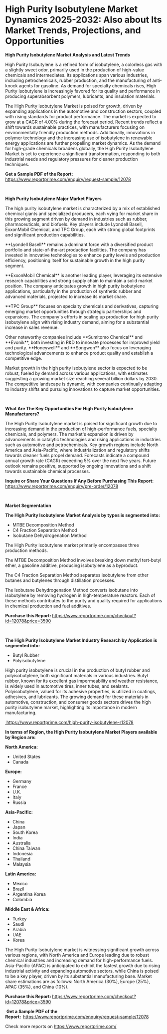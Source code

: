 <p><h1>High Purity Isobutylene Market Dynamics 2025-2032: Also about Its Market Trends, Projections, and Opportunities</h1></p><p><strong>High Purity Isobutylene Market Analysis and Latest Trends</strong></p>
<p><p>High Purity Isobutylene is a refined form of isobutylene, a colorless gas with a slightly sweet odor, primarily used in the production of high-value chemicals and intermediates. Its applications span various industries, including petrochemicals, rubber production, and the manufacturing of anti-knock agents for gasoline. As demand for specialty chemicals rises, High Purity Isobutylene is increasingly favored for its quality and performance in producing superabsorbent polymers, lubricants, and insulation materials.</p><p>The High Purity Isobutylene Market is poised for growth, driven by expanding applications in the automotive and construction sectors, coupled with rising standards for product performance. The market is expected to grow at a CAGR of 4.00% during the forecast period. Recent trends reflect a shift towards sustainable practices, with manufacturers focusing on environmentally friendly production methods. Additionally, innovations in polymer technology and the increasing use of isobutylene in renewable energy applications are further propelling market dynamics. As the demand for high-grade chemicals broadens globally, the High Purity Isobutylene Market is set to experience a significant transformation, responding to both industrial needs and regulatory pressures for cleaner production techniques.</p></p>
<p><strong>Get a Sample PDF of the Report:&nbsp;</strong> <a href="https://www.reportprime.com/enquiry/request-sample/12078?utm_campaign=2289&utm_medium=2&utm_source=Github&utm_content=ia&utm_term=17032025&utm_id=high-purity-isobutylene">https://www.reportprime.com/enquiry/request-sample/12078</a></p>
<p>&nbsp;</p>
<p><strong>High Purity Isobutylene Major Market Players</strong></p>
<p><p>The high purity isobutylene market is characterized by a mix of established chemical giants and specialized producers, each vying for market share in this growing segment driven by demand in industries such as rubber, pharmaceuticals, and biofuels. Key players include Lyondell Basell, ExxonMobil Chemical, and TPC Group, each with strong global footprints and significant production capabilities.</p><p>**Lyondell Basell** remains a dominant force with a diversified product portfolio and state-of-the-art production facilities. The company has invested in innovative technologies to enhance purity levels and production efficiency, positioning itself for sustainable growth in the high purity segment.</p><p>**ExxonMobil Chemical** is another leading player, leveraging its extensive research capabilities and strong supply chain to maintain a solid market position. The company anticipates growth in high purity isobutylene applications, particularly in the production of synthetic rubber and advanced materials, projected to increase its market share.</p><p>**TPC Group** focuses on specialty chemicals and derivatives, capturing emerging market opportunities through strategic partnerships and expansions. The company's efforts in scaling up production for high purity isobutylene align with rising industry demand, aiming for a substantial increase in sales revenue.</p><p>Other noteworthy companies include **Sumitomo Chemical** and **Evonik**, both investing in R&D to innovate processes for improved yield and purity. **Honeywell** and **Songwon** also focus on leveraging technological advancements to enhance product quality and establish a competitive edge.</p><p>Market growth in the high purity isobutylene sector is expected to be robust, fueled by demand across various applications, with estimates suggesting a growing market size reaching several billion dollars by 2030. The competitive landscape is dynamic, with companies continually adapting to industry shifts and pursuing innovations to capture market opportunities.</p></p>
<p>&nbsp;</p>
<p><strong>What Are The Key Opportunities For High Purity Isobutylene Manufacturers?</strong></p>
<p><p>The High Purity Isobutylene market is poised for significant growth due to increasing demand in the production of high-performance fuels, specialty chemicals, and polymers. The market's expansion is driven by advancements in catalytic technologies and rising applications in industries such as automotive and petrochemicals. Key growth regions include North America and Asia-Pacific, where industrialization and regulatory shifts towards cleaner fuels propel demand. Forecasts indicate a compound annual growth rate (CAGR) exceeding 5% over the next five years. Future outlook remains positive, supported by ongoing innovations and a shift towards sustainable chemical processes.</p></p>
<p><strong>Inquire or Share Your Questions If Any Before Purchasing This Report:</strong> <a href="https://www.reportprime.com/enquiry/pre-order/12078?utm_campaign=2289&utm_medium=2&utm_source=Github&utm_content=ia&utm_term=17032025&utm_id=high-purity-isobutylene">https://www.reportprime.com/enquiry/pre-order/12078</a></p>
<p>&nbsp;</p>
<p><strong>Market Segmentation</strong></p>
<p><strong>The High Purity Isobutylene Market Analysis by types is segmented into:</strong></p>
<p><ul><li>MTBE Decomposition Method</li><li>C4 Fraction Separation Method</li><li>Isobutane Dehydrogenation Method</li></ul></p>
<p><p>The High Purity Isobutylene market primarily encompasses three production methods. </p><p>The MTBE Decomposition Method involves breaking down methyl tert-butyl ether, a gasoline additive, producing isobutylene as a byproduct. </p><p>The C4 Fraction Separation Method separates isobutylene from other butanes and butylenes through distillation processes. </p><p>The Isobutane Dehydrogenation Method converts isobutane into isobutylene by removing hydrogen in high-temperature reactors. Each of these methods contributes to the purity and quality required for applications in chemical production and fuel additives.</p></p>
<p><strong>Purchase this Report:&nbsp;</strong><a href="https://www.reportprime.com/checkout?id=12078&price=3590&utm_campaign=2289&utm_medium=2&utm_source=Github&utm_content=ia&utm_term=17032025&utm_id=high-purity-isobutylene">https://www.reportprime.com/checkout?id=12078&price=3590</a></p>
<p>&nbsp;</p>
<p><strong>The High Purity Isobutylene Market Industry Research by Application is segmented into:</strong></p>
<p><ul><li>Butyl Rubber</li><li>Polyisobutylene</li></ul></p>
<p><p>High purity isobutylene is crucial in the production of butyl rubber and polyisobutylene, both significant materials in various industries. Butyl rubber, known for its excellent gas impermeability and weather resistance, is widely used in automotive tires, inner tubes, and sealants. Polyisobutylene, valued for its adhesive properties, is utilized in coatings, adhesives, and lubricants. The growing demand for these materials in automotive, construction, and consumer goods sectors drives the high purity isobutylene market, highlighting its importance in modern manufacturing.</p></p>
<p><a href="https://www.reportprime.com/high-purity-isobutylene-r12078?utm_campaign=2289&utm_medium=2&utm_source=Github&utm_content=ia&utm_term=17032025&utm_id=high-purity-isobutylene">&nbsp;https://www.reportprime.com/high-purity-isobutylene-r12078</a></p>
<p><strong>In terms of Region, the High Purity Isobutylene Market Players available by Region are:</strong></p>
<p>
    <p> <strong> North America: </strong>
        <ul>
            <li>United States</li>
            <li>Canada</li>
        </ul>
        </p> 
    <p> <strong> Europe: </strong>
        <ul>
            <li>Germany</li>
            <li>France</li>
            <li>U.K.</li>
            <li>Italy</li>
            <li>Russia</li>
        </ul>
        </p> 
    <p> <strong> Asia-Pacific: </strong>
        <ul>
            <li>China</li>
            <li>Japan</li>
            <li>South Korea</li>
            <li>India</li>
            <li>Australia</li>
            <li>China Taiwan</li>
            <li>Indonesia</li>
            <li>Thailand</li>
            <li>Malaysia</li>
        </ul>
        </p> 
    <p> <strong> Latin America: </strong>
        <ul>
            <li>Mexico</li>
            <li>Brazil</li>
            <li>Argentina Korea</li>
            <li>Colombia</li>
        </ul>
        </p> 
    <p> <strong> Middle East & Africa: </strong>
        <ul>
            <li>Turkey</li>
            <li>Saudi</li>
            <li>Arabia</li>
            <li>UAE</li>
            <li>Korea</li>
        </ul>
    </p>
    </p>
<p><p>The High Purity Isobutylene market is witnessing significant growth across various regions, with North America and Europe leading due to robust chemical industries and increasing demand for high-performance fuels. Asia-Pacific (APAC) is anticipated to exhibit the fastest growth due to rising industrial activity and expanding automotive sectors, while China is poised to be a key player, driven by its substantial manufacturing base. Market share estimations are as follows: North America (30%), Europe (25%), APAC (35%), and China (10%).</p></p>
<p><strong>Purchase this Report: </strong><a href="https://www.reportprime.com/checkout?id=12078&price=3590&utm_campaign=2289&utm_medium=2&utm_source=Github&utm_content=ia&utm_term=17032025&utm_id=high-purity-isobutylene">https://www.reportprime.com/checkout?id=12078&price=3590</a></p>
<p>&nbsp;<strong>Get a Sample PDF of the Report:&nbsp;&nbsp;</strong><a href="https://www.reportprime.com/enquiry/request-sample/12078?utm_campaign=2289&utm_medium=2&utm_source=Github&utm_content=ia&utm_term=17032025&utm_id=high-purity-isobutylene">https://www.reportprime.com/enquiry/request-sample/12078</a></p>
<p><strong></strong></p>
<p>Check more reports on <a href="https://www.reportprime.com/?utm_campaign=2289&utm_medium=2&utm_source=Github&utm_content=ia&utm_term=17032025&utm_id=high-purity-isobutylene">https://www.reportprime.com/</a></p>